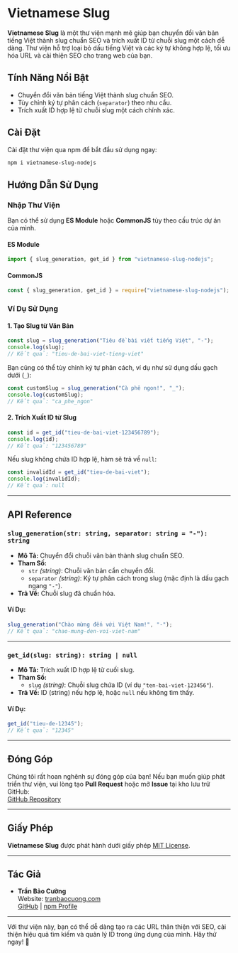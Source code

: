 # Vietnamese Slug

**Vietnamese Slug** là một thư viện mạnh mẽ giúp bạn chuyển đổi văn bản tiếng Việt thành slug chuẩn SEO và trích xuất ID từ chuỗi slug một cách dễ dàng. Thư viện hỗ trợ loại bỏ dấu tiếng Việt và các ký tự không hợp lệ, tối ưu hóa URL và cải thiện SEO cho trang web của bạn.

## Tính Năng Nổi Bật

- Chuyển đổi văn bản tiếng Việt thành slug chuẩn SEO.
- Tùy chỉnh ký tự phân cách (`separator`) theo nhu cầu.
- Trích xuất ID hợp lệ từ chuỗi slug một cách chính xác.

## Cài Đặt

Cài đặt thư viện qua npm để bắt đầu sử dụng ngay:

```bash
npm i vietnamese-slug-nodejs
```

## Hướng Dẫn Sử Dụng

### Nhập Thư Viện

Bạn có thể sử dụng **ES Module** hoặc **CommonJS** tùy theo cấu trúc dự án của mình.

#### ES Module
```javascript
import { slug_generation, get_id } from "vietnamese-slug-nodejs";
```

#### CommonJS
```javascript
const { slug_generation, get_id } = require("vietnamese-slug-nodejs");
```

### Ví Dụ Sử Dụng

#### 1. **Tạo Slug từ Văn Bản**

```javascript
const slug = slug_generation("Tiêu đề bài viết tiếng Việt", "-");
console.log(slug); 
// Kết quả: "tieu-de-bai-viet-tieng-viet"
```

Bạn cũng có thể tùy chỉnh ký tự phân cách, ví dụ như sử dụng dấu gạch dưới (`_`):

```javascript
const customSlug = slug_generation("Cà phê ngon!", "_");
console.log(customSlug); 
// Kết quả: "ca_phe_ngon"
```

#### 2. **Trích Xuất ID từ Slug**

```javascript
const id = get_id("tieu-de-bai-viet-123456789");
console.log(id); 
// Kết quả: "123456789"
```

Nếu slug không chứa ID hợp lệ, hàm sẽ trả về `null`:

```javascript
const invalidId = get_id("tieu-de-bai-viet");
console.log(invalidId); 
// Kết quả: null
```

---

## API Reference

### `slug_generation(str: string, separator: string = "-"): string`

- **Mô Tả:** Chuyển đổi chuỗi văn bản thành slug chuẩn SEO.
- **Tham Số:**
  - `str` *(string)*: Chuỗi văn bản cần chuyển đổi.
  - `separator` *(string)*: Ký tự phân cách trong slug (mặc định là dấu gạch ngang `"-"`).
- **Trả Về:** Chuỗi slug đã chuẩn hóa.

#### **Ví Dụ:**
```javascript
slug_generation("Chào mừng đến với Việt Nam!", "-");
// Kết quả: "chao-mung-den-voi-viet-nam"
```

---

### `get_id(slug: string): string | null`

- **Mô Tả:** Trích xuất ID hợp lệ từ cuối slug.
- **Tham Số:**
  - `slug` *(string)*: Chuỗi slug chứa ID (ví dụ `"ten-bai-viet-123456"`).
- **Trả Về:** ID (string) nếu hợp lệ, hoặc `null` nếu không tìm thấy.

#### **Ví Dụ:**
```javascript
get_id("tieu-de-12345");
// Kết quả: "12345"
```

---

## Đóng Góp

Chúng tôi rất hoan nghênh sự đóng góp của bạn! Nếu bạn muốn giúp phát triển thư viện, vui lòng tạo **Pull Request** hoặc mở **Issue** tại kho lưu trữ GitHub:  
[GitHub Repository](https://github.com/tranbaocuongmkt/vietnamese-slug)

---

## Giấy Phép

**Vietnamese Slug** được phát hành dưới giấy phép [MIT License](LICENSE).

---

## Tác Giả

- **Trần Bảo Cường**  
  Website: [tranbaocuong.com](https://tranbaocuong.com/)  
  [GitHub](https://github.com/tranbaocuongmkt) | [npm Profile](https://www.npmjs.com/~tranbaocuongmkt)

---

Với thư viện này, bạn có thể dễ dàng tạo ra các URL thân thiện với SEO, cải thiện hiệu quả tìm kiếm và quản lý ID trong ứng dụng của mình. Hãy thử ngay! 🎉
